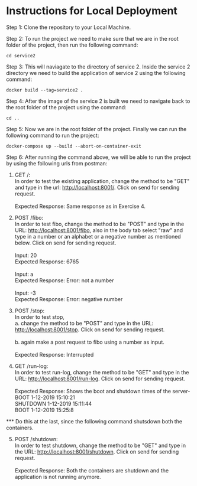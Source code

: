 # Instructions for Local Deployment

Step 1: Clone the repository to your Local Machine.

Step 2: To run the project we need to make sure that we are in the root folder of the project, then run the following command:

    cd service2

Step 3: This will naviagate to the directory of service 2. Inside the service 2 directory we need to build the application of service 2 using the following command:

    docker build --tag=service2 .

Step 4: After the image of the service 2 is built we need to navigate back to the root folder of the project using the command:

    cd ..

Step 5: Now we are in the root folder of the project. Finally we can run the following command to run the project:

    docker-compose up --build --abort-on-container-exit

Step 6: After running the command above, we will be able to run the project by using the following urls from postman:

1. GET /:\
   In order to test the existing application, change the method to be "GET" and type in the url:
   <http://localhost:8001/>. Click on send for sending request.\
   \
   Expected Response: Same response as in Exercise 4.

2. POST /fibo:\
   In order to test fibo, change the method to be "POST" and type in the URL:
   <http://localhost:8001/fibo>, also in the body tab select "raw" and type in a number or an alphabet or a negative number as mentioned below. Click on send for sending request.\
   \
   Input: 20\
   Expected Response: 6765\
   \
   Input: a\
   Expected Response: Error: not a number\
   \
   Input: -3\
   Expected Response: Error: negative number

3. POST /stop:\
   In order to test stop,
   \
   a. change the method to be "POST" and type in the URL: <http://localhost:8001/stop>. Click on send for sending request.\
   \
   b. again make a post request to fibo using a number as input.
   \
   \
   Expected Response: Interrupted
4. GET /run-log:\
   In order to test run-log, change the method to be "GET" and type in the URL: <http://localhost:8001/run-log>. Click on send for sending request.\
   \
   Expected Response: Shows the boot and shutdown times of the server-\
    BOOT 1-12-2019 15:10:21\
    SHUTDOWN 1-12-2019 15:11:44\
    BOOT 1-12-2019 15:25:8

\*\*\* Do this at the last, since the following command shutsdown both the containers.

5. POST /shutdown:\
   In order to test shutdown, change the method to be "GET" and type in the URL: <http://localhost:8001/shutdown>. Click on send for sending request.\
   \
   Expected Response: Both the containers are shutdown and the application is not running anymore.
